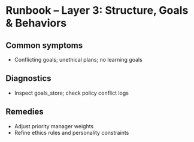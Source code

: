 # Runbook – Layer 3: Structure, Goals & Behaviors

## Common symptoms
- Conflicting goals; unethical plans; no learning goals

## Diagnostics
- Inspect goals_store; check policy conflict logs

## Remedies
- Adjust priority manager weights
- Refine ethics rules and personality constraints

